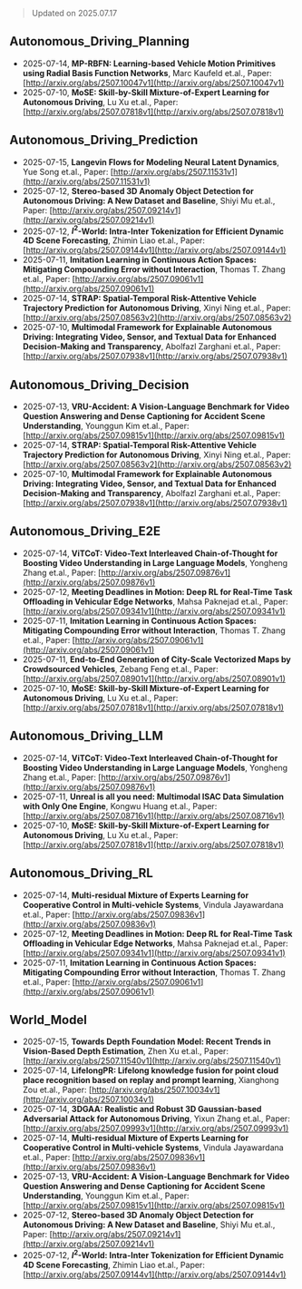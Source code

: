 > Updated on 2025.07.17

## Autonomous_Driving_Planning

- 2025-07-14, **MP-RBFN: Learning-based Vehicle Motion Primitives using Radial Basis Function Networks**, Marc Kaufeld et.al., Paper: [http://arxiv.org/abs/2507.10047v1](http://arxiv.org/abs/2507.10047v1)
- 2025-07-10, **MoSE: Skill-by-Skill Mixture-of-Expert Learning for Autonomous Driving**, Lu Xu et.al., Paper: [http://arxiv.org/abs/2507.07818v1](http://arxiv.org/abs/2507.07818v1)

## Autonomous_Driving_Prediction

- 2025-07-15, **Langevin Flows for Modeling Neural Latent Dynamics**, Yue Song et.al., Paper: [http://arxiv.org/abs/2507.11531v1](http://arxiv.org/abs/2507.11531v1)
- 2025-07-12, **Stereo-based 3D Anomaly Object Detection for Autonomous Driving: A New Dataset and Baseline**, Shiyi Mu et.al., Paper: [http://arxiv.org/abs/2507.09214v1](http://arxiv.org/abs/2507.09214v1)
- 2025-07-12, **$I^{2}$-World: Intra-Inter Tokenization for Efficient Dynamic 4D Scene Forecasting**, Zhimin Liao et.al., Paper: [http://arxiv.org/abs/2507.09144v1](http://arxiv.org/abs/2507.09144v1)
- 2025-07-11, **Imitation Learning in Continuous Action Spaces: Mitigating Compounding Error without Interaction**, Thomas T. Zhang et.al., Paper: [http://arxiv.org/abs/2507.09061v1](http://arxiv.org/abs/2507.09061v1)
- 2025-07-14, **STRAP: Spatial-Temporal Risk-Attentive Vehicle Trajectory Prediction for Autonomous Driving**, Xinyi Ning et.al., Paper: [http://arxiv.org/abs/2507.08563v2](http://arxiv.org/abs/2507.08563v2)
- 2025-07-10, **Multimodal Framework for Explainable Autonomous Driving: Integrating Video, Sensor, and Textual Data for Enhanced Decision-Making and Transparency**, Abolfazl Zarghani et.al., Paper: [http://arxiv.org/abs/2507.07938v1](http://arxiv.org/abs/2507.07938v1)

## Autonomous_Driving_Decision

- 2025-07-13, **VRU-Accident: A Vision-Language Benchmark for Video Question Answering and Dense Captioning for Accident Scene Understanding**, Younggun Kim et.al., Paper: [http://arxiv.org/abs/2507.09815v1](http://arxiv.org/abs/2507.09815v1)
- 2025-07-14, **STRAP: Spatial-Temporal Risk-Attentive Vehicle Trajectory Prediction for Autonomous Driving**, Xinyi Ning et.al., Paper: [http://arxiv.org/abs/2507.08563v2](http://arxiv.org/abs/2507.08563v2)
- 2025-07-10, **Multimodal Framework for Explainable Autonomous Driving: Integrating Video, Sensor, and Textual Data for Enhanced Decision-Making and Transparency**, Abolfazl Zarghani et.al., Paper: [http://arxiv.org/abs/2507.07938v1](http://arxiv.org/abs/2507.07938v1)

## Autonomous_Driving_E2E

- 2025-07-14, **ViTCoT: Video-Text Interleaved Chain-of-Thought for Boosting Video Understanding in Large Language Models**, Yongheng Zhang et.al., Paper: [http://arxiv.org/abs/2507.09876v1](http://arxiv.org/abs/2507.09876v1)
- 2025-07-12, **Meeting Deadlines in Motion: Deep RL for Real-Time Task Offloading in Vehicular Edge Networks**, Mahsa Paknejad et.al., Paper: [http://arxiv.org/abs/2507.09341v1](http://arxiv.org/abs/2507.09341v1)
- 2025-07-11, **Imitation Learning in Continuous Action Spaces: Mitigating Compounding Error without Interaction**, Thomas T. Zhang et.al., Paper: [http://arxiv.org/abs/2507.09061v1](http://arxiv.org/abs/2507.09061v1)
- 2025-07-11, **End-to-End Generation of City-Scale Vectorized Maps by Crowdsourced Vehicles**, Zebang Feng et.al., Paper: [http://arxiv.org/abs/2507.08901v1](http://arxiv.org/abs/2507.08901v1)
- 2025-07-10, **MoSE: Skill-by-Skill Mixture-of-Expert Learning for Autonomous Driving**, Lu Xu et.al., Paper: [http://arxiv.org/abs/2507.07818v1](http://arxiv.org/abs/2507.07818v1)

## Autonomous_Driving_LLM

- 2025-07-14, **ViTCoT: Video-Text Interleaved Chain-of-Thought for Boosting Video Understanding in Large Language Models**, Yongheng Zhang et.al., Paper: [http://arxiv.org/abs/2507.09876v1](http://arxiv.org/abs/2507.09876v1)
- 2025-07-11, **Unreal is all you need: Multimodal ISAC Data Simulation with Only One Engine**, Kongwu Huang et.al., Paper: [http://arxiv.org/abs/2507.08716v1](http://arxiv.org/abs/2507.08716v1)
- 2025-07-10, **MoSE: Skill-by-Skill Mixture-of-Expert Learning for Autonomous Driving**, Lu Xu et.al., Paper: [http://arxiv.org/abs/2507.07818v1](http://arxiv.org/abs/2507.07818v1)

## Autonomous_Driving_RL

- 2025-07-14, **Multi-residual Mixture of Experts Learning for Cooperative Control in Multi-vehicle Systems**, Vindula Jayawardana et.al., Paper: [http://arxiv.org/abs/2507.09836v1](http://arxiv.org/abs/2507.09836v1)
- 2025-07-12, **Meeting Deadlines in Motion: Deep RL for Real-Time Task Offloading in Vehicular Edge Networks**, Mahsa Paknejad et.al., Paper: [http://arxiv.org/abs/2507.09341v1](http://arxiv.org/abs/2507.09341v1)
- 2025-07-11, **Imitation Learning in Continuous Action Spaces: Mitigating Compounding Error without Interaction**, Thomas T. Zhang et.al., Paper: [http://arxiv.org/abs/2507.09061v1](http://arxiv.org/abs/2507.09061v1)

## World_Model

- 2025-07-15, **Towards Depth Foundation Model: Recent Trends in Vision-Based Depth Estimation**, Zhen Xu et.al., Paper: [http://arxiv.org/abs/2507.11540v1](http://arxiv.org/abs/2507.11540v1)
- 2025-07-14, **LifelongPR: Lifelong knowledge fusion for point cloud place recognition based on replay and prompt learning**, Xianghong Zou et.al., Paper: [http://arxiv.org/abs/2507.10034v1](http://arxiv.org/abs/2507.10034v1)
- 2025-07-14, **3DGAA: Realistic and Robust 3D Gaussian-based Adversarial Attack for Autonomous Driving**, Yixun Zhang et.al., Paper: [http://arxiv.org/abs/2507.09993v1](http://arxiv.org/abs/2507.09993v1)
- 2025-07-14, **Multi-residual Mixture of Experts Learning for Cooperative Control in Multi-vehicle Systems**, Vindula Jayawardana et.al., Paper: [http://arxiv.org/abs/2507.09836v1](http://arxiv.org/abs/2507.09836v1)
- 2025-07-13, **VRU-Accident: A Vision-Language Benchmark for Video Question Answering and Dense Captioning for Accident Scene Understanding**, Younggun Kim et.al., Paper: [http://arxiv.org/abs/2507.09815v1](http://arxiv.org/abs/2507.09815v1)
- 2025-07-12, **Stereo-based 3D Anomaly Object Detection for Autonomous Driving: A New Dataset and Baseline**, Shiyi Mu et.al., Paper: [http://arxiv.org/abs/2507.09214v1](http://arxiv.org/abs/2507.09214v1)
- 2025-07-12, **$I^{2}$-World: Intra-Inter Tokenization for Efficient Dynamic 4D Scene Forecasting**, Zhimin Liao et.al., Paper: [http://arxiv.org/abs/2507.09144v1](http://arxiv.org/abs/2507.09144v1)

